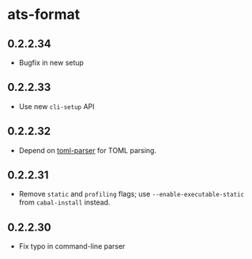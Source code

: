# ats-format

## 0.2.2.34

  * Bugfix in new setup

## 0.2.2.33

  * Use new `cli-setup` API

## 0.2.2.32

  * Depend on [toml-parser](http://hackage.haskell.org/package/toml-parser) for
    TOML parsing.

## 0.2.2.31

  * Remove `static` and `profiling` flags; use `--enable-executable-static` from
    `cabal-install` instead.

## 0.2.2.30

  * Fix typo in command-line parser
